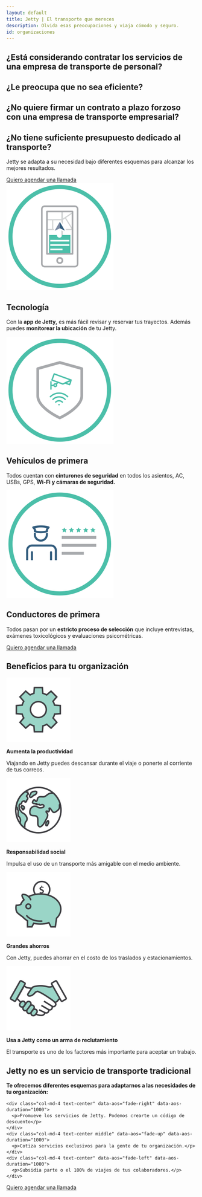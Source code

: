 ```yaml
---
layout: default
title: Jetty | El transporte que mereces
description: Olvida esas preocupaciones y viaja cómodo y seguro.
id: organizaciones
---
```


<div class="header-organizaciones">
  <div class="container header-content-organizaciones">
    <div class="row">
      <div class="col-md-9" data-aos="fade-left" data-aos-easing="ease-out-sine" data-aos-duration="1000">
        <div class="text-fadein text-organizaciones">
          <h2>¿Está considerando contratar los servicios de una empresa de transporte de personal?</h2>
          <h2>¿Le preocupa que no sea eficiente?</h2>
          <h2>¿No quiere firmar un contrato a plazo forzoso con una empresa de transporte empresarial?</h2>
          <h2>¿No tiene suficiente presupuesto dedicado al transporte?</h2>
        </div>
        <p class="lead">Jetty se adapta a su necesidad bajo diferentes esquemas para alcanzar los mejores resultados.</p>
        <a class="typeform-share btn btn-default btn-gray" href="https://cledestino.typeform.com/to/XE4Rwj" data-mode="1" target="_blank">Quiero agendar una llamada</a>
      </div>
      <div class="col-md-3"></div>
    </div>
  </div>
</div>

<div class="container valor">
  <div class="row">
    <div class="col-md-4">
      <div class="text-center">
        <img src="img/icon-tecnologia.svg" alt="Jetty, Tecnología">
        <h2>Tecnología</h2>
      </div>
      <p>Con la <b>app de Jetty,</b> es más fácil revisar y reservar tus trayectos. Además puedes <b>monitorear la ubicación</b> de tu Jetty.</p>
    </div>
    <div class="col-md-4">
      <div class="text-center">
        <img src="img/icon-seguridad.svg">
        <h2>Vehículos de primera</h2>
      </div>
      <p>Todos cuentan con <b>cinturones de seguridad</b> en todos los asientos, AC, USBs, GPS, <b>Wi-Fi y cámaras de seguridad.</b></p>
    </div>
    <div class="col-md-4">
      <div class="text-center">
        <img src="img/icon-choferes.svg">
        <h2>Conductores de primera</h2>
      </div>
      <p>Todos pasan por un <b>estricto proceso de selección</b> que incluye entrevistas, exámenes toxicológicos y evaluaciones psicométricas.</p>
    </div>
    <div class="col-md-12 text-center">
      <a class="typeform-share btn btn-default btn-gray" href="https://cledestino.typeform.com/to/XE4Rwj" data-mode="1" target="_blank">Quiero agendar una llamada</a>
    </div>
  </div>
</div>

<div class="container porque-content">
  <div class="row">
    <div class="col-md-12 text-center porque-title" data-aos="fade-up">
      <h2>Beneficios para tu organización</h2>
    </div>
  </div>

  <div class="row cuatro-puntos">
    <div class="col-md-3 porque text-center" data-aos="fade-up" data-aos-duration="200">
      <img src="img/engrane.svg">
      <p><strong>Aumenta la productividad</strong></p>
      <p>Viajando en Jetty puedes descansar durante el viaje o ponerte al corriente de tus correos.</p>
    </div>
    <div class="col-md-3 porque text-center" data-aos="fade-up" data-aos-duration="300">
      <img src="img/mundo.svg">
      <p><strong>Responsabilidad social</strong></p>
      <p>Impulsa el uso de un transporte más amigable con el medio ambiente.</p>
    </div>
    <div class="col-md-3 porque text-center" data-aos="fade-up" data-aos-duration="400">
      <img src="img/alcancia.svg">
      <p><strong>Grandes ahorros</strong></p>
      <p>Con Jetty, puedes ahorrar en el costo de los traslados y estacionamientos.</p>
    </div>
    <div class="col-md-3 porque text-center" data-aos="fade-up" data-aos-duration="500">
      <img src="img/manos.svg">
      <p><strong>Usa a Jetty como un arma de reclutamiento</strong></p>
      <p>El transporte es uno de los factores más importante para aceptar un trabajo.</p>
    </div>
  </div>

  <div class="row tres-puntos">
    <div class="col-md-12 text-center tres-puntos-title" data-aos="fade-up" data-aos-duration="1000">
      <h2>Jetty no es un servicio de transporte tradicional</h2>
      <p class="lead">
        <b>Te ofrecemos diferentes esquemas para adaptarnos a las necesidades de tu organización:</b>
      </p>
    </div>

    <div class="col-md-4 text-center" data-aos="fade-right" data-aos-duration="1000">
      <p>Promueve los servicios de Jetty. Podemos crearte un código de descuento</p>
    </div>
    <div class="col-md-4 text-center middle" data-aos="fade-up" data-aos-duration="1000">
      <p>Cotiza servicios exclusivos para la gente de tu organización.</p>
    </div>
    <div class="col-md-4 text-center" data-aos="fade-left" data-aos-duration="1000">
      <p>Subsidia parte o el 100% de viajes de tus colaboradores.</p>
    </div>
  </div>

  <div class="row tres-puntos">
    <div class="col-md-12 text-center" data-aos="fade-up">
      <a class="typeform-share btn btn-default btn-gray" href="https://cledestino.typeform.com/to/XE4Rwj" data-mode="1" target="_blank">Quiero agendar una llamada</a>
    </div>
  </div>
</div>

